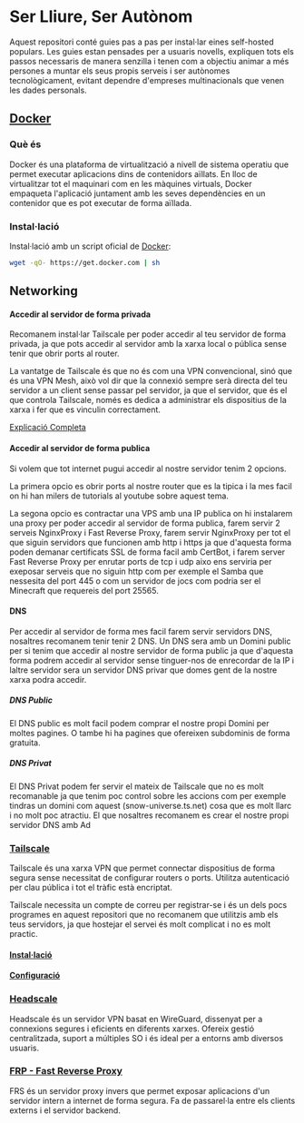 # Ser Lliure, Ser Autònom
Aquest repositori conté guies pas a pas per instal·lar eines self-hosted populars. Les guies estan pensades per a usuaris novells, expliquen tots els passos necessaris de manera senzilla i tenen com a objectiu animar a més persones a muntar els seus propis serveis i ser autònomes tecnològicament, evitant dependre d'empreses multinacionals que venen les dades personals.

## [Docker](https://github.com/docker)
### Què és
Docker és una plataforma de virtualització a nivell de sistema operatiu que permet executar aplicacions dins de contenidors aïllats. En lloc de virtualitzar tot el maquinari com en les màquines virtuals, Docker empaqueta l'aplicació juntament amb les seves dependències en un contenidor que es pot executar de forma aïllada.

### Instal·lació
Instal·lació amb un script oficial de [Docker](https://github.com/docker/docker-install):

```bash
wget -qO- https://get.docker.com | sh
```

## Networking
#### Accedir al servidor de forma privada
Recomanem instal·lar Tailscale per poder accedir al teu servidor de forma privada, ja que pots accedir al servidor amb la xarxa local o pública sense tenir que obrir ports al router.

La vantatge de Tailscale és que no és com una VPN convencional, sinó que és una VPN Mesh, això vol dir que la connexió sempre serà directa del teu servidor a un client sense passar pel servidor, ja que el servidor, que és el que controla Tailscale, només es dedica a administrar els dispositius de la xarxa i fer que es vinculin correctament.

[Explicació Completa](https://tailscale.com/blog/how-tailscale-works/)
#### Accedir al servidor de forma publica
Si volem que tot internet pugui accedir al nostre servidor tenim 2 opcions.

La primera opcio es obrir ports al nostre router que es la tipica i la mes facil on hi han milers de tutorials al youtube sobre aquest tema.

La segona opcio es contractar una VPS amb una IP publica on hi instalarem una proxy per poder accedir al servidor de forma publica, farem servir 2 serveis NginxProxy i Fast Reverse Proxy, farem servir NginxProxy per tot el que siguin servidors que funcionen amb http i https ja que d'aquesta forma poden demanar certificats SSL de forma facil amb CertBot, i farem server Fast Reverse Proxy per enrutar ports de tcp i udp aixo ens serviria per exeposar serveis que no siguin http com per exemple el Samba que nessesita del port 445 o com un servidor de jocs com podria ser el Minecraft que requereis del port 25565.

#### DNS
Per accedir al servidor de forma mes facil farem servir servidors DNS, nosaltres recomanem tenir tenir 2 DNS. Un DNS sera amb un Domini public per si tenim que accedir al nostre servidor de forma public ja que d'aquesta forma podrem accedir al servidor sense tinguer-nos de enrecordar de la IP i laltre servidor sera un servidor DNS privar que domes gent de la nostre xarxa podra accedir.

##### DNS Public
El DNS public es molt facil podem comprar el nostre propi Domini per moltes pagines. O tambe hi ha pagines que ofereixen subdominis de forma gratuita.

##### DNS Privat
El DNS Privat podem fer servir el mateix de Tailscale que no es molt recomanable ja que tenim poc control sobre les accions com per exemple tindras un domini com aquest (snow-universe.ts.net) cosa que es molt llarc i no molt poc atractiu. El que nosaltres recomanem es crear el nostre propi servidor DNS amb Ad

### [Tailscale](https://tailscale.com/)
Tailscale és una xarxa VPN que permet connectar dispositius de forma segura sense necessitat de configurar routers o ports. Utilitza autenticació per clau pública i tot el tràfic està encriptat.

Tailscale necessita un compte de correu per registrar-se i és un dels pocs programes en aquest repositori que no recomanem que utilitzis amb els teus servidors, ja que hostejar el servei és molt complicat i no es molt practic.

#### [Instal·lació](https://tailscale.com/download/)
#### [Configuració](https://login.tailscale.com/admin)
### [Headscale](https://github.com/Otorexer/SerLliure/tree/main/Serveis/Headscale)
Headscale és un servidor VPN basat en WireGuard, dissenyat per a connexions segures i eficients en diferents xarxes. Ofereix gestió centralitzada, suport a múltiples SO i és ideal per a entorns amb diversos usuaris.

### [FRP - Fast Reverse Proxy](https://github.com/Otorexer/SerLliure/tree/main/Serveis/FRP)
FRS és un servidor proxy invers que permet exposar aplicacions d'un servidor intern a internet de forma segura. Fa de passarel·la entre els clients externs i el servidor backend.
